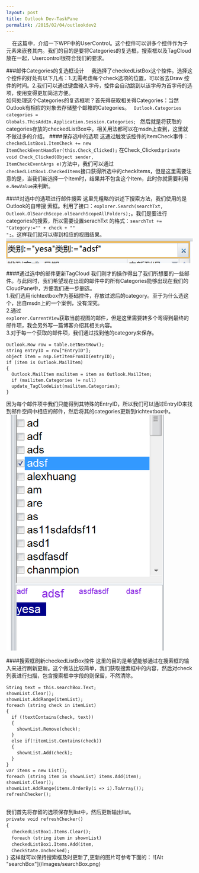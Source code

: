 ```yaml
---
layout: post
title: Outlook Dev-TaskPane
permalink: /2015/02/04/outlookdev2
---
```

&nbsp;&nbsp;&nbsp;&nbsp;在这篇中，介绍一下WPF中的UserControl。这个控件可以讲多个控件作为子元素来嵌套其内。我们的目的是要将Categories的复选框，搜索框以及TagCloud放在一起，Usercontrol很符合我们的要求。

###邮件Categories的复选框设计
&nbsp;&nbsp;&nbsp;&nbsp;我选择了checkedListBox这个控件。选择这个控件的好处有以下几点：1.无需考虑每个check选项的位置，可以省去Draw 控件的时间。2.我们可以通过键盘输入字母，控件会自动跳到以该字母为首字母的选项，使用变得更加简洁方便。
<br>     如何处理这个Categories的复选框呢？首先得获取相关得Categories：当然Outlook有相应的对象去存储整个邮箱的Categories。
<code>
     Outlook.Categories categories =  Globals.ThisAddIn.Application.Session.Categories;
     </code>
然后就是将获取的categories存放的checkedListBox中。相关用法都可以在msdn上查到，这里就不做过多的介绍。
####保存选中的选项
这通过触发该控件的ItemCheck事件：<code> checkedListBox1.ItemCheck += new ItemCheckEventHandler(this.Check_Clicked);</code>
在Check_Clicked:<code>private void Check_Clicked(Object sender, ItemCheckEventArgs e)</code>方法中，我们可以通过<code> checkedListBox1.CheckedItems</code>接口获得所选中的checkItems，但是这里需要注意的是，当我们新选择一个Item时，结果并不包含这个Item，此时你就需要利用<code>e.NewValue</code>来判断。

####对选中的选项进行邮件搜索
这里先粗略的讲述下搜索方法，我们使用的是Outlook的自带搜
索框。利用了接口：<code>explorer.Search(searchTxt, Outlook.OlSearchScope.olSearchScopeAllFolders);</code>。我们是要进行categories的搜索，所以需要设置serachTxt 的格式：<code>searchTxt += "Category:=\"" + check + "\" ";</code>。这样我们就可以得到相应的视图结果。
![Alt "insideSearchBox"](/images/insideSearchBox.png)


####通过选中的邮件更新TagCloud
我们刚才的操作得出了我们所想要的一些邮件。与此同时，我们希望现在出现的邮件中的所有Categories能够出现在我们的CloudPane中，方便我们进一步删选。<br>
1.我们选用richtextbox作为基础控件，存放过滤后的category。至于为什么选这个，出自msdn上的一个案例，没有深究。
<br>
2.通过 <code> explorer.CurrentView</code>获取当前视图的邮件，但是这里需要转多个弯得到最终的邮件项，我会另外写一篇博客介绍其相关内容。
<br>
3.对于每一个获取的邮件项，我们通过找到他的category来保存。
<pre><code>Outlook.Row row = table.GetNextRow();
string entryID = row["EntryID"];
object item = nsp.GetItemFromID(entryID);
if (item is Outlook.MailItem)
{
  Outlook.MailItem mailitem = item as Outlook.MailItem;
  if (mailitem.Categories != null)
  update_TagClodeList(mailitem.Categories);
}
</code></pre>
因为每个邮件项中我们只能得到其特殊的EntryID，所以我们可以通过EntryID来找到邮件空间中相应的邮件，然后将其的categories更新到richtextbox中。
![Alt "updateColud"](/images/updateCloud.png)


####搜索框刷新checkedListBox控件
这里的目的是希望能够通过在搜索框的输入来进行刷新更新。这个做法比较简单，我们获取搜索框中的内容，然后对check列表进行扫描，包含搜索框中字段的则保留，不然清除。
<pre><code>String text = this.searchBox.Text;
shownList.Clear();
shownList.AddRange(itemList);
foreach (string check in itemList)
{
  if (!textContains(check, text))
  {
    shownList.Remove(check);
  }
  else if(!itemList.Contains(check))
  {
    shownList.Add(check);
  }
}
var items = new List<string>();
foreach (string item in shownList) items.Add(item);
shownList.Clear();
shownList.AddRange(items.OrderBy(i => i).ToArray());
refreshChecker();
</code>
</pre>我们首先将存留的选项保存到list中，然后更新输出list。
<code>
private void refreshChecker()
{
  checkedListBox1.Items.Clear();
  foreach (string item in shownList)
  checkedListBox1.Items.Add(item,
  CheckState.Unchecked);
}</code>
这样就可以保持搜索框及时更新了,更新的图片可参考下面的：
![Alt "searchBox"](/images/searchBox.png)
